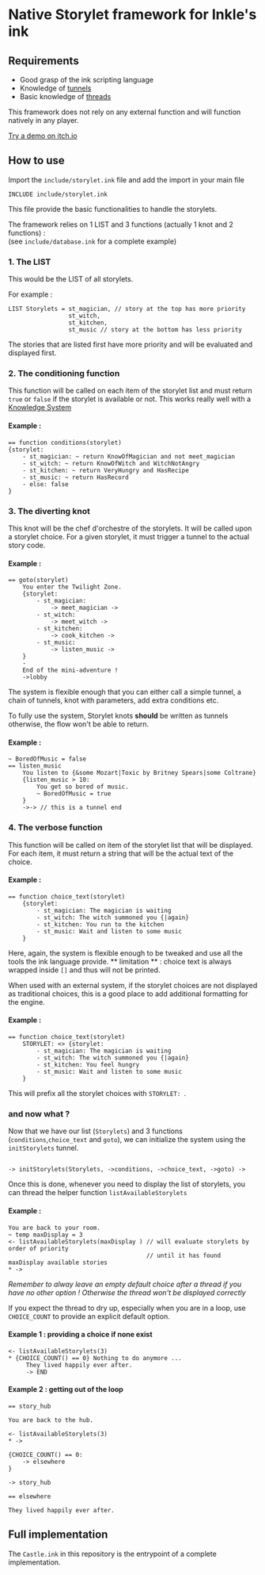 # Native Storylet framework for Inkle's ink

## Requirements 

* Good grasp of the ink scripting language
* Knowledge of [tunnels](https://github.com/inkle/ink/blob/master/Documentation/WritingWithInk.md#1-tunnels)
* Basic knowledge of [threads](https://github.com/inkle/ink/blob/master/Documentation/WritingWithInk.md#2-threads)

This framework does not rely on any external function and will function natively in any player.

[Try a demo on itch.io](https://smwhr.itch.io/ink-storylets)

## How to use

Import the `include/storylet.ink` file and add the import in your main file
```
INCLUDE include/storylet.ink

```

This file provide the basic functionalities to handle the storylets.  

The framework relies on 1 LIST and 3 functions (actually 1 knot and 2 functions) :  
(see `include/database.ink` for a complete example)

### 1. The LIST

This would be the LIST of all storylets.

For example :
```
LIST Storylets = st_magician, // story at the top has more priority
                 st_witch, 
                 st_kitchen, 
                 st_music // story at the bottom has less priority

```

The stories that are listed first have more priority and will be evaluated and displayed first.

### 2. The conditioning function

This function will be called on each item of the storylet list and must return `true` or `false` if the storylet is available or not. This works really well with a [Knowledge System](https://github.com/inkle/ink/blob/master/Documentation/WritingWithInk.md#7-long-example-crime-scene)

#### Example :
```
== function conditions(storylet)
{storylet: 
	- st_magician: ~ return KnowOfMagician and not meet_magician
	- st_witch: ~ return KnowOfWitch and WitchNotAngry
	- st_kitchen: ~ return VeryHungry and HasRecipe
	- st_music: ~ return HasRecord
	- else: false
}

```

### 3. The diverting knot

This knot will be the chef d'orchestre of the storylets. It will be called upon a storylet choice. For a given storylet, it must trigger a tunnel to the actual story code. 

#### Example :
```
== goto(storylet)
	You enter the Twilight Zone.
    {storylet:
        - st_magician: 
            -> meet_magician ->
        - st_witch: 
            -> meet_witch ->
        - st_kitchen: 
            -> cook_kitchen ->
        - st_music:
            -> listen_music ->
    }
    -
    End of the mini-adventure !
    ->lobby

```

The system is flexible enough that you can either call a simple tunnel, a chain of tunnels, knot with parameters, add extra conditions etc.

To fully use the system, Storylet knots __should__ be written as tunnels otherwise, the flow won't be able to return.

#### Example :
```
~ BoredOfMusic = false
== listen_music
    You listen to {&some Mozart|Toxic by Britney Spears|some Coltrane}
    {listen_music > 10:
        You get so bored of music.
        ~ BoredOfMusic = true
    }
    ->-> // this is a tunnel end

```

### 4. The verbose function

This function will be called on item of the storylet list that will be displayed. For each item, it must return a string that will be the actual text of the choice.

#### Example :
```
== function choice_text(storylet)
    {storylet:
        - st_magician: The magician is waiting
        - st_witch: The witch summoned you {|again}
        - st_kitchen: You run to the kitchen
        - st_music: Wait and listen to some music
    }
```

Here, again, the system is flexible enough to be tweaked and use all the tools the ink language provide. 
** limitation ** : choice text is always wrapped inside `[]` and thus will not be printed.

When used with an external system, if the storylet choices are not displayed as traditional choices, this is a good place to add additional formatting for the engine.

#### Example :
```
== function choice_text(storylet)
    STORYLET: <> {storylet:
        - st_magician: The magician is waiting
        - st_witch: The witch summoned you {|again}
        - st_kitchen: You feel hungry
        - st_music: Wait and listen to some music
    }
```
This will prefix all the storylet choices with `STORYLET: `.

### and now what ?

Now that we have our list (`Storylets`) and 3 functions (`conditions`,`choice_text` and `goto`), we can initialize the system using the `initStorylets` tunnel.

```

-> initStorylets(Storylets, ->conditions, ->choice_text, ->goto) ->

```

Once this is done, whenever you need to display the list of storylets, you can thread the helper function `listAvailableStorylets`

#### Example :

```
You are back to your room.
~ temp maxDisplay = 3
<- listAvailableStorylets(maxDisplay ) // will evaluate storylets by order of priority
									   // until it has found maxDisplay available stories
* ->

```

_Remember to alway leave an empty default choice after a thread if you have no other option ! Otherwise the thread won't be displayed correctly_

If you expect the thread to dry up, especially when you are in a loop, use `CHOICE_COUNT` to provide an explicit default option.

#### Example 1 : providing a choice if none exist

```
<- listAvailableStorylets(3)
* {CHOICE_COUNT() == 0} Nothing to do anymore ...
     They lived happily ever after.
     -> END

```

#### Example 2 : getting out of the loop

```
== story_hub

You are back to the hub.

<- listAvailableStorylets(3)
* ->

{CHOICE_COUNT() == 0:
    -> elsewhere
}

-> story_hub

== elsewhere

They lived happily ever after.

```

## Full implementation

The `Castle.ink` in this repository is the entrypoint of a complete implementation.